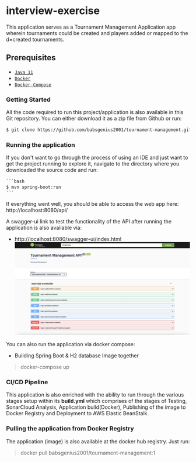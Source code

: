 # interview-exercise

This application serves as a Tournament Management Application app wherein tournaments could be created and players added or mapped to the d=created tournaments.

## Prerequisites

- [`Java 11`](https://www.oracle.com/java/technologies/downloads/#java11)
- [`Docker`](https://www.docker.com/)
- [`Docker-Compose`](https://docs.docker.com/compose/install/)

### Getting Started

All the code required to run this project/application is also available in this Git repository. You can either download it as a zip file from Github or run:

```bash
$ git clone https://github.com/babsgenius2001/tournament-management.git
```

### Running the application

If you don't want to go through the process of using an IDE and just want to get the project running to explore it, navigate to the directory where you downloaded the source code and run:

    ```bash
    $ mvn spring-boot:run
    ```
If everything went well, you should be able to access the web app here: http://localhost:8080/api/

A swagger-ui link to test the functionality of the API after running the application is also available via:
* http://localhost:8080/swagger-ui/index.html
  ![swagger-diagram](image/apiInterfaces.png)

You can also run the application via docker compose:
* Building Spring Boot & H2 database Image together
> docker-compose up

### CI/CD Pipeline

This application is also enriched with the ability to run through the various stages setup within its <b>build.yml</b> which comprises of the stages of Testing, SonarCloud Analysis, Application build(Docker), Publishing of the image to Docker Registry and Deployment to AWS Elastic BeanStalk.

### Pulling the application from Docker Registry

The application (image) is also available at the docker hub registry. Just run:
> docker pull babsgenius2001/tournament-management:1
